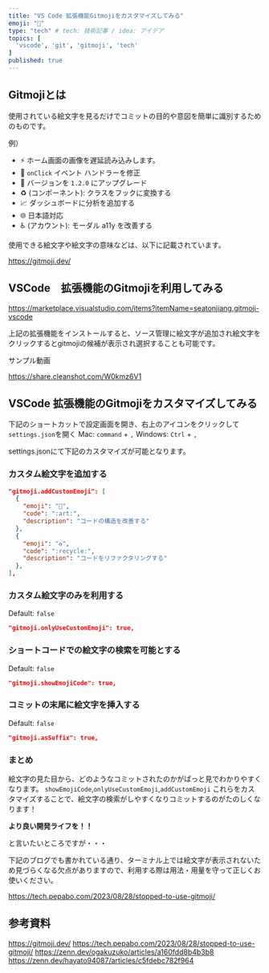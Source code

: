 ```yaml
---
title: "VS Code 拡張機能Gitmojiをカスタマイズしてみる"
emoji: "🤪"
type: "tech" # tech: 技術記事 / idea: アイデア
topics: [
  'vscode', 'git', 'gitmoji', 'tech'
]
published: true
---
```


## Gitmojiとは

使用されている絵文字を見るだけでコミットの目的や意図を簡単に識別するためのものです。

例）
- ⚡️ ホーム画面の画像を遅延読み込みします。
- 🐛 `onClick` イベント ハンドラーを修正
- 🔖 バージョンを `1.2.0` にアップグレード
- ♻️ (コンポーネント): クラスをフックに変換する
- 📈 ダッシュボードに分析を追加する
- 🌐 日本語対応
- ♿️ (アカウント): モーダル a11y を改善する

使用できる絵文字や絵文字の意味などは、以下に記載されています。

https://gitmoji.dev/


## VSCode　拡張機能のGitmojiを利用してみる

https://marketplace.visualstudio.com/items?itemName=seatonjiang.gitmoji-vscode

上記の拡張機能をインストールすると、ソース管理に絵文字が追加され絵文字をクリックするとgitmojiの候補が表示され選択することも可能です。

サンプル動画

https://share.cleanshot.com/W0kmz6V1

## VSCode 拡張機能のGitmojiをカスタマイズしてみる

下記のショートカットで設定画面を開き、右上のアイコンをクリックして`settings.json`を開く
Mac: `command` + `,`
Windows: `Ctrl` + `,`

settings.jsonにて下記のカスタマイズが可能となります。

### カスタム絵文字を追加する
```json
"gitmoji.addCustomEmoji": [
  {
    "emoji": "🎨",
    "code": ":art:",
    "description": "コードの構造を改善する"
  },
  {
    "emoji": "♻️",
    "code": ":recycle:",
    "description": "コードをリファクタリングする"
  },
],
```

### カスタム絵文字のみを利用する　
Default: `false` 

```json
"gitmoji.onlyUseCustomEmoji": true,
```

### ショートコードでの絵文字の検索を可能とする
Default: `false` 

```json
"gitmoji.showEmojiCode": true,
```

### コミットの末尾に絵文字を挿入する
Default: `false` 

```json
"gitmoji.asSuffix": true,
```


### まとめ

絵文字の見た目から、どのようなコミットされたのかがぱっと見でわかりやすくなります。
`showEmojiCode`,`onlyUseCustomEmoji`,`addCustomEmoji` これらをカスタマイズすることで、絵文字の検索がしやすくなりコミットするのがたのしくなります！

**より良い開発ライフを！！**

と言いたいところですが・・・

下記のブログでも書かれている通り、ターミナル上では絵文字が表示されないため見づらくなる欠点がありますので、利用する際は用法・用量を守って正しくお使いください。

https://tech.pepabo.com/2023/08/28/stopped-to-use-gitmoji/

## 参考資料

https://gitmoji.dev/
https://tech.pepabo.com/2023/08/28/stopped-to-use-gitmoji/
https://zenn.dev/ogakuzuko/articles/a160fdd8b4b3b8
https://zenn.dev/hayato94087/articles/c5fdebc782f964
